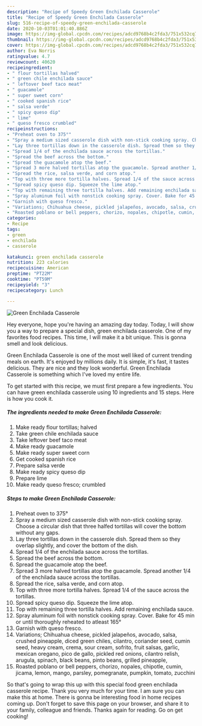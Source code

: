 ```yaml
---
description: "Recipe of Speedy Green Enchilada Casserole"
title: "Recipe of Speedy Green Enchilada Casserole"
slug: 516-recipe-of-speedy-green-enchilada-casserole
date: 2020-10-03T01:01:40.886Z
image: https://img-global.cpcdn.com/recipes/adcd9768b4c2fda3/751x532cq70/green-enchilada-casserole-recipe-main-photo.jpg
thumbnail: https://img-global.cpcdn.com/recipes/adcd9768b4c2fda3/751x532cq70/green-enchilada-casserole-recipe-main-photo.jpg
cover: https://img-global.cpcdn.com/recipes/adcd9768b4c2fda3/751x532cq70/green-enchilada-casserole-recipe-main-photo.jpg
author: Eva Norris
ratingvalue: 4.7
reviewcount: 40620
recipeingredient:
- " flour tortillas halved"
- " green chile enchilada sauce"
- " leftover beef taco meat"
- " guacamole"
- " super sweet corn"
- " cooked spanish rice"
- " salsa verde"
- " spicy queso dip"
- " lime"
- " queso fresco crumbled"
recipeinstructions:
- "Preheat oven to 375°"
- "Spray a medium sized casserole dish with non-stick cooking spray. Choose a circular dish that three halfed tortillas will cover the bottom without any gaps."
- "Lay three tortillas down in the casserole dish. Spread them so they overlap slightly, and cover the bottom of the dish."
- "Spread 1/4 of the enchilada sauce across the tortillas."
- "Spread the beef across the bottom."
- "Spread the guacamole atop the beef."
- "Spread 3 more halved tortillas atop the guacamole. Spread another 1/4 of the enchilada sauce across the tortillas."
- "Spread the rice, salsa verde, and corn atop."
- "Top with three more tortilla halves. Spread 1/4 of the sauce across the tortillas."
- "Spread spicy queso dip. Squeeze the lime atop."
- "Top with remaining three tortilla halves. Add remaining enchilada sauce."
- "Spray aluminum foil with nonstick cooking spray. Cover. Bake for 45 min or until thoroughly reheated to atleast 165°"
- "Garnish with queso fresco."
- "Variations; Chihuahua cheese, pickled jalapeños, avocado, salsa, crushed pineapple, diced green chiles, cilantro, coriander seed, cumin seed, heavy cream, crema, sour cream, sofrito, fruit salsas, garlic, mexican oregano, pico de gallo, pickled red onions, cilantro relish, arugula, spinach, black beans, pinto beans, grilled pineapple,"
- "Roasted poblano or bell peppers, chorizo, nopales, chipotle, cumin, jicama, lemon, mango, parsley, pomegranate, pumpkin, tomato, zucchini"
categories:
- Recipe
tags:
- green
- enchilada
- casserole

katakunci: green enchilada casserole 
nutrition: 223 calories
recipecuisine: American
preptime: "PT22M"
cooktime: "PT59M"
recipeyield: "3"
recipecategory: Lunch

---
```



![Green Enchilada Casserole](https://img-global.cpcdn.com/recipes/adcd9768b4c2fda3/751x532cq70/green-enchilada-casserole-recipe-main-photo.jpg)

Hey everyone, hope you're having an amazing day today. Today, I will show you a way to prepare a special dish, green enchilada casserole. One of my favorites food recipes. This time, I will make it a bit unique. This is gonna smell and look delicious.

Green Enchilada Casserole is one of the most well liked of current trending meals on earth. It's enjoyed by millions daily. It is simple, it's fast, it tastes delicious. They are nice and they look wonderful. Green Enchilada Casserole is something which I've loved my entire life.




To get started with this recipe, we must first prepare a few ingredients. You can have green enchilada casserole using 10 ingredients and 15 steps. Here is how you cook it.

<!--inarticleads1-->

##### The ingredients needed to make Green Enchilada Casserole:

1. Make ready  flour tortillas; halved
1. Take  green chile enchilada sauce
1. Take  leftover beef taco meat
1. Make ready  guacamole
1. Make ready  super sweet corn
1. Get  cooked spanish rice
1. Prepare  salsa verde
1. Make ready  spicy queso dip
1. Prepare  lime
1. Make ready  queso fresco; crumbled




<!--inarticleads2-->

##### Steps to make Green Enchilada Casserole:

1. Preheat oven to 375°
1. Spray a medium sized casserole dish with non-stick cooking spray. Choose a circular dish that three halfed tortillas will cover the bottom without any gaps.
1. Lay three tortillas down in the casserole dish. Spread them so they overlap slightly, and cover the bottom of the dish.
1. Spread 1/4 of the enchilada sauce across the tortillas.
1. Spread the beef across the bottom.
1. Spread the guacamole atop the beef.
1. Spread 3 more halved tortillas atop the guacamole. Spread another 1/4 of the enchilada sauce across the tortillas.
1. Spread the rice, salsa verde, and corn atop.
1. Top with three more tortilla halves. Spread 1/4 of the sauce across the tortillas.
1. Spread spicy queso dip. Squeeze the lime atop.
1. Top with remaining three tortilla halves. Add remaining enchilada sauce.
1. Spray aluminum foil with nonstick cooking spray. Cover. Bake for 45 min or until thoroughly reheated to atleast 165°
1. Garnish with queso fresco.
1. Variations; Chihuahua cheese, pickled jalapeños, avocado, salsa, crushed pineapple, diced green chiles, cilantro, coriander seed, cumin seed, heavy cream, crema, sour cream, sofrito, fruit salsas, garlic, mexican oregano, pico de gallo, pickled red onions, cilantro relish, arugula, spinach, black beans, pinto beans, grilled pineapple,
1. Roasted poblano or bell peppers, chorizo, nopales, chipotle, cumin, jicama, lemon, mango, parsley, pomegranate, pumpkin, tomato, zucchini




So that's going to wrap this up with this special food green enchilada casserole recipe. Thank you very much for your time. I am sure you can make this at home. There is gonna be interesting food in home recipes coming up. Don't forget to save this page on your browser, and share it to your family, colleague and friends. Thanks again for reading. Go on get cooking!
